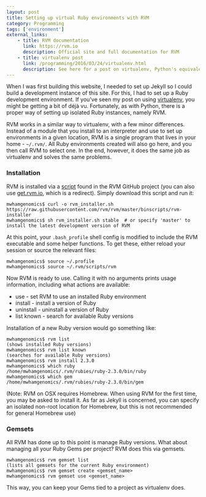 ```yaml
---
layout: post
title: Setting up virtual Ruby environments with RVM
category: Programming
tags: ['environment']
external_links:
    - title: RVM documentation
      link: https://rvm.io
      description: Official site and full documentation for RVM
    - title: virtualenv post
      link: /programming/2016/03/24/virtualenv.html
      description: See here for a post on virtualenv, Python's equivalent of RVM
---
```


When I was first building this website, I needed to set up Jekyll so I could build a development instance of this site. For this, I had to set up a Ruby development environment. If you've seen my post on using [virtualenv](/programming/2016/03/24/virtualenv.html), you might be getting a bit of déjà vu. Fortunately, as with Python, there is a proper way of setting up isolated Ruby instances, namely RVM.

RVM works in a similar way to virtualenv, with a few minor differences. Instead of a module that you install to an interpreter and use to set up environments in a given location, RVM is a single program that lives in your home - `~/.rvm/`. All Ruby environments created will also go here, and you then call RVM to select one. In the end, however, it does the same job as virtualenv and solves the same problems.

### Installation
RVM is installed via a [script](https://raw.githubusercontent.com/rvm/rvm/master/binscripts/rvm-installer) found in the RVM GitHub project (you can also use [get.rvm.io](http://get.rvm.io), which is a redirect). Simply download this script and run it:

    mwhamgenomics$ curl -o rvm_installer.sh https://raw.githubusercontent.com/rvm/rvm/master/binscripts/rvm-installer
    mwhamgenomics$ sh rvm_installer.sh stable  # or specify 'master' to install the latest development version of RVM

At this point, your `.bash_profile` shell config is modified to include the RVM executable and some helper functions. To get these, either reload your session or source the relevant files:

    mwhamgenomics$ source ~/.profile
    mwhamgenomics$ source ~/.rvm/scripts/rvm

Now RVM is ready to use. Calling it with no arguments prints usage information, including what actions are available:
- use - set RVM to use an installed Ruby environment
- install - install a version of Ruby
- uninstall - uninstall a version of Ruby
- list known - search for available Ruby versions

Installation of a new Ruby version would go something like:

    mwhamgenomics$ rvm list
    (shows installed Ruby versions)
    mwhamgenomics$ rvm list known
    (searches for available Ruby versions)
    mwhamgenomics$ rvm install 2.3.0
    mwhamgenomics$ which ruby
    /home/mwhamgenomics/.rvm/rubies/ruby-2.3.0/bin/ruby
    mwhamgenomics$ which gem
    /home/mwhamgenomics/.rvm/rubies/ruby-2.3.0/bin/gem

(Note: RVM on OSX requires Homebrew. When using RVM for the first time, you may be asked to install it. As far as Jekyll is concerned, you can specify an isolated non-root location for Homebrew, but this is not recommended for general Homebrew use)


### Gemsets
All RVM has done up to this point is manage Ruby versions. What about managing all your Ruby Gems per project? RVM does this via gemsets.

    mwhamgenomics$ rvm gemset list
    (lists all gemsets for the current Ruby environment)
    mwhamgenomics$ rvm gemset create <gemset_name>
    mwhamgenomics$ rvm gemset use <gemset_name>

This way, you can keep your Gems tied to a project as virtualenv does.
